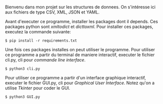 Bienvenu dans mon projet sur les structures de donnees.
On s'intéresse ici aux fichiers de type CSV, XML, JSON et YAML.

Avant d'executer ce programme, installer les packages dont il depends.
Ces packages python sont *_xmltodict_* et *_dicttoxml_*.
Pour installer ces packages, executez la commande suivante:

```python3
$ pip install -r requirements.txt
```

Une fois ces packages installes on peut utiliser le programme.
Pour utiliser ce programme a partir du terminal de maniere interactif,
executer le fichier cli.py, cli pour *_commande line interface_*.

```python3
$ python3 cli.py
```

Pour utiliser ce programme a partir d'un interface graphique interactif,
executer le fichier GUI.py, cli pour *_Graphical User Interface_*.
Notez qu'on a utilise *Tkinter* pour coder le GUI.

```python3
$ python3 GUI.py
```